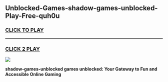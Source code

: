 
## Unblocked-Games-shadow-games-unblocked-Play-Free-quh0u
<h3>
<a href="https://premium76.site?title=shadow-games-unblocked&ref=21A">CLICK TO PLAY</a></h3>
<hr>

<h3>
<a href="https://premium76.site?title=shadow-games-unblocked&ref=21A">CLICK 2 PLAY</a>
  
</h3>

<a href="https://premium76.site?title=shadow-games-unblocked&ref=21A"><img src="https://clearcache.store/games.png"></a>


**shadow-games-unblocked games unblocked: Your Gateway to Fun and Accessible Online Gaming**
